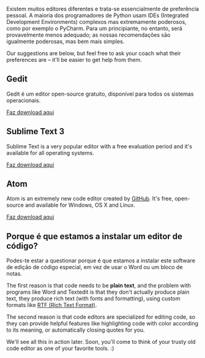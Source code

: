 Existem muitos editores diferentes e trata-se essencialmente de preferência pessoal. A maioria dos programadores de Python usam IDEs (Integrated Development Environments) complexos mas extremamente poderosos, como por exemplo o PyCharm. Para um principiante, no entanto, será provavelmente menos adequado; as nossas recomendações são igualmente poderosas, mas bem mais simples.

Our suggestions are below, but feel free to ask your coach what their preferences are – it'll be easier to get help from them.

## Gedit

Gedit é um editor open-source gratuito, disponível para todos os sistemas operacionais.

[Faz download aqui](https://wiki.gnome.org/Apps/Gedit#Download)

## Sublime Text 3

Sublime Text is a very popular editor with a free evaluation period and it's available for all operating systems.

[Faz download aqui](https://www.sublimetext.com/3)

## Atom

Atom is an extremely new code editor created by [GitHub](https://github.com/). It's free, open-source and available for Windows, OS X and Linux.

[Faz download aqui](https://atom.io/)

## Porque é que estamos a instalar um editor de código?

Podes-te estar a questionar porque é que estamos a instalar este software de edição de código especial, em vez de usar o Word ou um bloco de notas.

The first reason is that code needs to be **plain text**, and the problem with programs like Word and Textedit is that they don't actually produce plain text, they produce rich text (with fonts and formatting), using custom formats like [RTF (Rich Text Format)](https://en.wikipedia.org/wiki/Rich_Text_Format).

The second reason is that code editors are specialized for editing code, so they can provide helpful features like highlighting code with color according to its meaning, or automatically closing quotes for you.

We'll see all this in action later. Soon, you'll come to think of your trusty old code editor as one of your favorite tools. :)